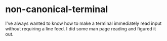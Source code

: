 non-canonical-terminal
======================

I've always wanted to know how to make a terminal immediately read input without requiring a line feed. I did some man page reading and figured it out.

